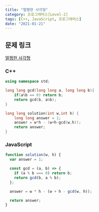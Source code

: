 ```yaml
---
title: "멀쩡한 사각형"
category: 프로그래머스[Level-2]
tags: [C++, JavaScript, 프로그래머스]
date: "2021-01-21"
---
```


## 문제 링크

[멀쩡한 사각형](https://programmers.co.kr/learn/courses/30/lessons/62048)

### C++

```cpp
using namespace std;

long long gcd(long long a, long long b){
    if(a%b == 0) return b;
    return gcd(b, a%b);
}

long long solution(int w,int h) {
    long long answer = 1;
    answer = w*h - (w+h-gcd(w,h));
    return answer;
}
```

### JavaScript

```js
function solution(w, h) {
  var answer = 1;

  const gcd = (a, b) => {
    if (a % b === 0) return b;
    return gcd(b, a % b);
  };

  answer = w * h - (w + h - gcd(w, h));

  return answer;
}
```
